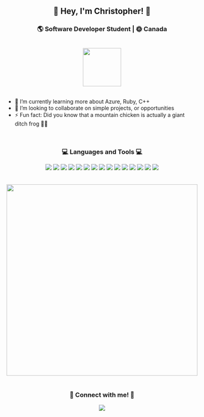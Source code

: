 <div align="center">
  <h2>👋 Hey, I'm Christopher! 🚀</h2>
  <h3>🌎 Software Developer Student | 🌞 Canada</h3>
</div>

<br>

<div align="center">
  <img src="https://media.giphy.com/media/du3J3cXyzhj75IOgvA/giphy.gif" width="100">
</div>

<br>

- 🌱 I’m currently learning more about Azure, Ruby, C++ 
- 👯 I’m looking to collaborate on simple projects, or opportunities
- ⚡ Fun fact: Did you know that a mountain chicken is actually a giant ditch frog 🐔🐸

<br>

<div align="center" style="width: 500px; margin: 0 auto;">
  <h3>💻 Languages and Tools 💻</h3>
  <img src="https://img.shields.io/badge/-Python-3776AB?style=flat&logo=python&logoColor=white">
  <img src="https://img.shields.io/badge/-Java-007396?style=flat&logo=java&logoColor=white">
  <img src="https://img.shields.io/badge/-JavaScript-F7DF1E?style=flat&logo=javascript&logoColor=black">
  <img src="https://img.shields.io/badge/-PHP-777BB4?style=flat&logo=php&logoColor=white">
  <img src="https://img.shields.io/badge/-CSS3-1572B6?style=flat&logo=css3&logoColor=white">
  <img src="https://img.shields.io/badge/-HTML5-E34F26?style=flat&logo=html5&logoColor=white">
  <img src="https://img.shields.io/badge/-MySQL-4479A1?style=flat&logo=mysql&logoColor=white">
  <img src="https://img.shields.io/badge/-Google_Maps_API-4285F4?style=flat&logo=google%20maps&logoColor=white">
  <img src="https://img.shields.io/badge/-Bootstrap-563D7C?style=flat&logo=bootstrap&logoColor=white">
  <img src="https://img.shields.io/badge/-RStudio-75AADB?style=flat&logo=rstudio&logoColor=white">
  <img src="https://img.shields.io/badge/-React-61DAFB?style=flat&logo=react&logoColor=white">
  <img src="https://img.shields.io/badge/-React_Native-61DAFB?style=flat&logo=react&logoColor=white">
  <img src="https://img.shields.io/badge/-WordPress-21759B?style=flat&logo=wordpress&logoColor=white">
  <img src="https://img.shields.io/badge/-Android_Studio-3DDC84?style=flat&logo=android%20studio&logoColor=white">
  <img src="https://img.shields.io/badge/-Kotlin-0095D5?style=flat&logo=kotlin&logoColor=white">
</div>

<br>
<br>     

<div align="center">
  <img src="https://github-readme-stats.vercel.app/api?username=bobating&show_icons=true" width="500">
</div>

<br>

<div align="center">
  <h3>📎 Connect with me! 📎</h3>
  <a href="https://www.linkedin.com/in/c-rosenberg/"><img src="https://img.shields.io/badge/-LinkedIn-0077B5?style=for-the-badge&logo=linkedin&logoColor=white"></a>
</div>
